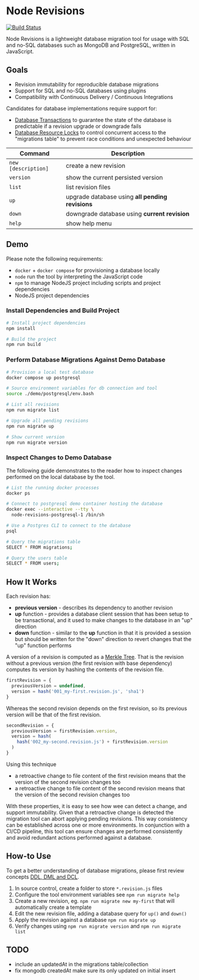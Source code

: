 Node Revisions
==============

[![Build Status](https://github.com/eddiecorrigall/node-revisions/actions/workflows/main.yml/badge.svg)](https://github.com/eddiecorrigall/node-revisions/actions/workflows/main.yml)

Node Revisions is a lightweight database migration tool for usage with SQL and no-SQL databases such as MongoDB and PostgreSQL, written in JavaScript.

## Goals
- Revision immutability for reproducible database migrations
- Support for SQL and no-SQL databases using plugins
- Compatibility with Continuous Delivery / Continuous Integrations

Candidates for database implementations require support for:
- [Database Transactions](https://en.wikipedia.org/wiki/Database_transaction) to guarantee the state of the database is predictable if a revision upgrade or downgrade fails
- [Database Resource Locks](https://www.postgresql.org/docs/current/explicit-locking.html) to control concurrent access to the "migrations table" to prevent race conditions and unexpected behaviour

| Command             | Description                                      |
| ------------------- | ------------------------------------------------ |
| `new [description]` | create a new revision                            |
| `version`           | show the current persisted version               |
| `list`              | list revision files                              |
| `up`                | upgrade database using **all pending revisions** |
| `down`              | downgrade database using **current revision**    |
| `help`              | show help menu                                   |

## Demo

Please note the following requirements:
- `docker` + `docker compose` for provisioning a database locally
- `node` run the tool by interpreting the JavaScript code
- `npm` to manage NodeJS project including scripts and project dependencies
- NodeJS project dependencies

### Install Dependencies and Build Project

```bash
# Install project dependencies
npm install

# Build the project
npm run build
```

### Perform Database Migrations Against Demo Database

```bash
# Provision a local test database
docker compose up postgresql

# Source environment variables for db connection and tool 
source ./demo/postgresql/env.bash

# List all revisions
npm run migrate list

# Upgrade all pending revisions
npm run migrate up

# Show current version
npm run migrate version
```

### Inspect Changes to Demo Database

The following guide demonstrates to the reader how to inspect changes performed on the local database by the tool.

```bash
# List the running docker processes
docker ps

# Connect to postgresql demo container hosting the database
docker exec --interactive --tty \
  node-revisions-postgresql-1 /bin/sh

# Use a Postgres CLI to connect to the database
psql

# Query the migrations table
SELECT * FROM migrations;

# Query the users table
SELECT * FROM users;
```

## How It Works

Each revision has:
- **previous version** - describes its dependency to another revision
- **up** function - provides a database client session that has been setup to be transactional, and it used to make changes to the database in an "up" direction
- **down** function - similar to the **up** function in that it is provided a session but should be written for the "down" direction to revert changes that the "up" function performs

A version of a revision is computed as a [Merkle Tree](https://en.wikipedia.org/wiki/Merkle_tree). That is the revision without a previous version (the first revision with base dependency) computes its version by hashing the contents of the revision file.

```javascript
firstRevision = {
  previousVersion = undefined,
  version = hash('001_my-first.revision.js', 'sha1')
}
```

Whereas the second revision depends on the first revision, so its previous version will be that of the first revision.

```javascript
secondRevision = {
  previousVersion = firstRevision.version,
  version = hash(
    hash('002_my-second.revision.js') + firstRevision.version
  )
}
```

Using this technique
- a retroactive change to file content of the first revision means that the version of the second revision changes too
- a retroactive change to file content of the second revision means that the version of the second revision changes too

With these properties, it is easy to see how wee can detect a change, and support immutability. Given that a retroactive change is detected the migration tool can abort applying pending revisions. This way consistency can be established across one or more environments. In conjunction with a CI/CD pipeline, this tool can ensure changes are performed consistently and avoid redundant actions performed against a database.

## How-to Use

To get a better understanding of database migrations, please first review concepts [DDL, DML and DCL](https://www.w3schools.in/mysql/ddl-dml-dcl/).

1. In source control, create a folder to store `*.revision.js` files
2. Configure the tool environment variables see `npm run migrate help`
3. Create a new revision, eg. `npm run migrate new my-first` that will automatically create a template
4. Edit the new revision file, adding a database query for `up()` and `down()`
5. Apply the revision against a database `npm run migrate up`
6. Verify changes using `npm run migrate version` and `npm run migrate list`

## TODO
- include an updatedAt in the migrations table/collection
- fix mongodb createdAt make sure its only updated on initial insert
